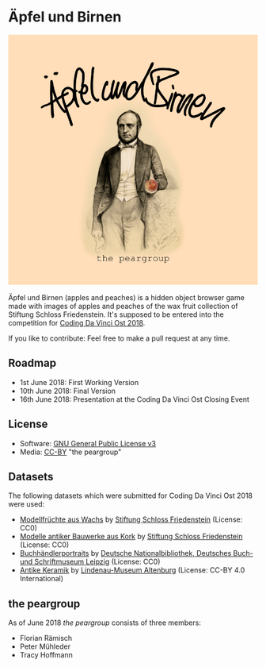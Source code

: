 # Äpfel und Birnen

![Äpfel und Birnen](img/cover.png)

Äpfel und Birnen (apples and peaches) is a hidden object browser game made with images of apples and
peaches of the wax fruit collection of Stiftung Schloss Friedenstein. 
It's supposed to be entered into the competition for 
[Coding Da Vinci Ost 2018](https://codingdavinci.de/events/ost).

If you like to contribute: Feel free to make a pull request at any time.

## Roadmap

* 1st June 2018: First Working Version
* 10th June 2018: Final Version
* 16th June 2018: Presentation at the Coding Da Vinci Ost Closing Event

## License

* Software:
[GNU General Public License v3](https://www.gnu.org/licenses/gpl-3.0.de.html)
* Media: [CC-BY](https://creativecommons.org/licenses/by/2.0/) "the peargroup"

## Datasets

The following datasets which were submitted for Coding Da Vinci Ost 2018 were used:

* [Modellfrüchte aus Wachs](https://casimir.bsz-bw.de/frontdoor/index/index/docId/18) by [Stiftung Schloss Friedenstein](http://www.stiftungfriedenstein.de/) (License: CC0)
* [Modelle antiker Bauwerke aus Kork](https://casimir.bsz-bw.de/frontdoor/index/index/docId/18) by [Stiftung Schloss Friedenstein](http://www.stiftungfriedenstein.de/) (License: CC0)
* [Buchhändlerportraits](https://speicherwolke.uni-leipzig.de/index.php/s/HScdv0wr2lQe63e) by [Deutsche Nationalbibliothek, Deutsches Buch- und Schriftmuseum Leipzig](http://www.dnb.de/DE/DBSM/dbsm_node.html) (License: CC0)
* [Antike Keramik](https://speicherwolke.uni-leipzig.de/index.php/s/IvHiDl76pCQ1ulq) by [Lindenau-Museum Altenburg](https://www.lindenau-museum.de/) (License: CC-BY 4.0 International)

## the peargroup

As of June 2018 _the peargroup_ consists of three members: 

* Florian Rämisch
* Peter Mühleder
* Tracy Hoffmann
